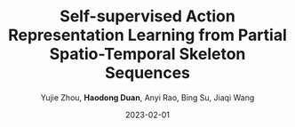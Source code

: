---
title: "Self-supervised Action Representation Learning from Partial Spatio-Temporal Skeleton Sequences"
collection: publications
permalink: /publication/PSTL
date: 2023-02-01
author: 'Yujie Zhou, <strong>Haodong Duan</strong>, Anyi Rao, Bing Su, Jiaqi Wang'
conf: 'AAAI Conference on Artificial Intelligence'
year: 2023
codeurl: https://github.com/YujieOuO/PSTL
paperurl: https://arxiv.org/abs/2302.09018
additional: true
---